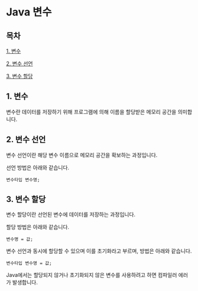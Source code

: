 # Java 변수

## 목차

[1. 변수](#1-변수)

[2. 변수 선언](#2-변수-선언)

[3. 변수 할당](#3-변수-할당)

## 1. 변수

변수란 데이터를 저장하기 위해 프로그램에 의해 이름을 할당받은 메모리 공간을 의미합니다.

## 2. 변수 선언

변수 선언이란 해당 변수 이름으로 메모리 공간을 확보하는 과정입니다.

선언 방법은 아래와 같습니다.

```
변수타입 변수명;
```

## 3. 변수 할당

변수 할당이란 선언된 변수에 데이터를 저장하는 과정입니다.

할당 방법은 아래와 같습니다.

```
변수명 = 값;
```

변수 선언과 동시에 할당할 수 있으며 이를 초기화라고 부르며, 방법은 아래와 같습니다.

```
변수타입 변수명 = 값;
```

Java에서는 할당되지 않거나 초기화되지 않은 변수를 사용하려고 하면 컴파일러 에러가 발생합니다.
